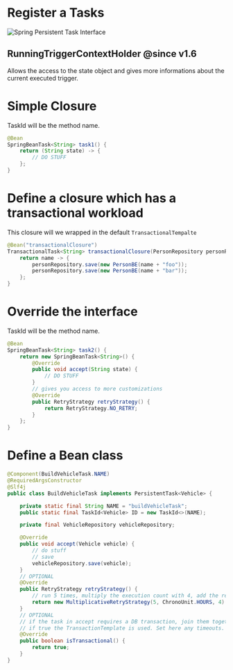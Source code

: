 # Register a Tasks

![Spring Persistent Task Interface](/assets/spring-persistent-task-interface.png)

## RunningTriggerContextHolder @since v1.6

Allows the access to the state object and gives more informations about the current executed trigger.

# Simple Closure

TaskId will be the method name.

```java
@Bean
SpringBeanTask<String> task1() {
    return (String state) -> {
        // DO STUFF
    };
}
```

# Define a closure which has a transactional workload

This closure will we wrapped in the default `TransactionalTempalte`

```java
@Bean("transactionalClosure")
TransactionalTask<String> transactionalClosure(PersonRepository personRepository) {
    return name -> {
        personRepository.save(new PersonBE(name + "foo"));
        personRepository.save(new PersonBE(name + "bar"));
    };
}
```

# Override the interface

TaskId will be the method name.

```java
@Bean
SpringBeanTask<String> task2() {
    return new SpringBeanTask<String>() {
        @Override
        public void accept(String state) {
            // DO STUFF
        }
        // gives you access to more customizations
        @Override
        public RetryStrategy retryStrategy() {
            return RetryStrategy.NO_RETRY;
        }
    };
}
```

# Define a Bean class

```java
@Component(BuildVehicleTask.NAME)
@RequiredArgsConstructor
@Slf4j
public class BuildVehicleTask implements PersistentTask<Vehicle> {

    private static final String NAME = "buildVehicleTask";
    public static final TaskId<Vehicle> ID = new TaskId<>(NAME);

    private final VehicleRepository vehicleRepository;

    @Override
    public void accept(Vehicle vehicle) {
        // do stuff
        // save
        vehicleRepository.save(vehicle);
    }
    // OPTIONAL
    @Override
    public RetryStrategy retryStrategy() {
        // run 5 times, multiply the execution count with 4, add the result in HOURS to now.
        return new MultiplicativeRetryStrategy(5, ChronoUnit.HOURS, 4)
    }
    // OPTIONAL
    // if the task in accept requires a DB transaction, join them together with the framework
    // if true the TransactionTemplate is used. Set here any timeouts.
    @Override
    public boolean isTransactional() {
        return true;
    }
}
```
